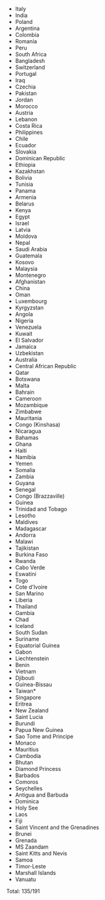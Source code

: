 * Italy
* India
* Poland
* Argentina
* Colombia
* Romania
* Peru
* South Africa
* Bangladesh
* Switzerland
* Portugal
* Iraq
* Czechia
* Pakistan
* Jordan
* Morocco
* Austria
* Lebanon
* Costa Rica
* Philippines
* Chile
* Ecuador
* Slovakia
* Dominican Republic
* Ethiopia
* Kazakhstan
* Bolivia
* Tunisia
* Panama
* Armenia
* Belarus
* Kenya
* Egypt
* Israel
* Latvia
* Moldova
* Nepal
* Saudi Arabia
* Guatemala
* Kosovo
* Malaysia
* Montenegro
* Afghanistan
* China
* Oman
* Luxembourg
* Kyrgyzstan
* Angola
* Nigeria
* Venezuela
* Kuwait
* El Salvador
* Jamaica
* Uzbekistan
* Australia
* Central African Republic
* Qatar
* Botswana
* Malta
* Bahrain
* Cameroon
* Mozambique
* Zimbabwe
* Mauritania
* Congo (Kinshasa)
* Nicaragua
* Bahamas
* Ghana
* Haiti
* Namibia
* Yemen
* Somalia
* Zambia
* Guyana
* Senegal
* Congo (Brazzaville)
* Guinea
* Trinidad and Tobago
* Lesotho
* Maldives
* Madagascar
* Andorra
* Malawi
* Tajikistan
* Burkina Faso
* Rwanda
* Cabo Verde
* Eswatini
* Togo
* Cote d'Ivoire
* San Marino
* Liberia
* Thailand
* Gambia
* Chad
* Iceland
* South Sudan
* Suriname
* Equatorial Guinea
* Gabon
* Liechtenstein
* Benin
* Vietnam
* Djibouti
* Guinea-Bissau
* Taiwan*
* Singapore
* Eritrea
* New Zealand
* Saint Lucia
* Burundi
* Papua New Guinea
* Sao Tome and Principe
* Monaco
* Mauritius
* Cambodia
* Bhutan
* Diamond Princess
* Barbados
* Comoros
* Seychelles
* Antigua and Barbuda
* Dominica
* Holy See
* Laos
* Fiji
* Saint Vincent and the Grenadines
* Brunei
* Grenada
* MS Zaandam
* Saint Kitts and Nevis
* Samoa
* Timor-Leste
* Marshall Islands
* Vanuatu

Total: 135/191